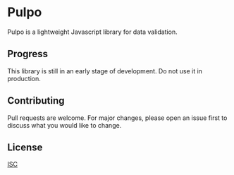 # Pulpo

Pulpo is a lightweight Javascript library for data validation.

## Progress

This library is still in an early stage of development. Do not use it in production.

## Contributing

Pull requests are welcome. For major changes, please open an issue first to discuss what you would like to change.

## License

[ISC](https://opensource.org/licenses/ISC)
